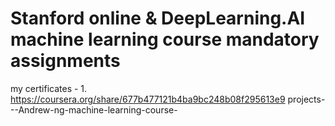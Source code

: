 # Stanford online & DeepLearning.AI machine learning course mandatory assignments 
my certificates - 1. https://coursera.org/share/677b477121b4ba9bc248b08f295613e9
projects---Andrew-ng-machine-learning-course-
